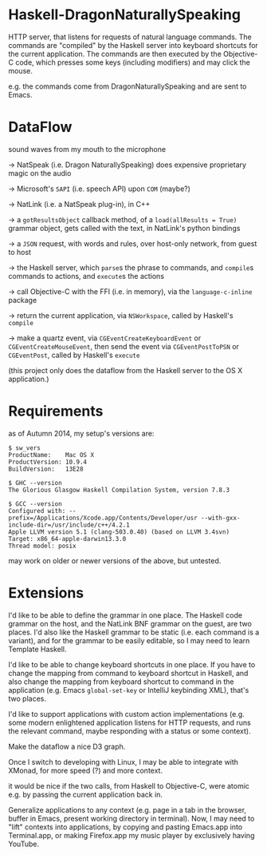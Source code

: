 Haskell-DragonNaturallySpeaking
===============================

HTTP server, that listens for requests of natural language commands. The commands are "compiled" by the Haskell server into keyboard shortcuts for the current application. The commands are then executed by the Objective-C code, which presses some keys (including modifiers) and may click the mouse.

e.g. the commands come from DragonNaturallySpeaking and are sent to Emacs.


DataFlow
=========

sound waves from my mouth to the microphone

-> NatSpeak (i.e. Dragon NaturallySpeaking) does expensive proprietary magic on the audio

-> Microsoft's `SAPI` (i.e. speech API) upon `COM` (maybe?)

-> NatLink (i.e. a NatSpeak plug-in), in C++

-> a `gotResultsObject` callback method, of a `load(allResults = True)` grammar object, gets called with the text, in NatLink's python bindings

-> a `JSON` request, with words and rules, over host-only network, from guest to host

-> the Haskell server, which `parse`s the phrase to commands, and `compile`s commands to actions, and `execute`s the actions

-> call Objective-C with the FFI (i.e. in memory), via the `language-c-inline` package

-> return the current application, via `NSWorkspace`, called by Haskell's `compile`

-> make a quartz event, via `CGEventCreateKeyboardEvent` or `CGEventCreateMouseEvent`, then send the event via `CGEventPostToPSN` or `CGEventPost`, called by Haskell's `execute`

(this project only does the dataflow from the Haskell server to the OS X application.)


Requirements
============

as of Autumn 2014, my setup's versions are:

    $ sw_vers
    ProductName:	Mac OS X
    ProductVersion:	10.9.4
    BuildVersion:	13E28

    $ GHC --version
    The Glorious Glasgow Haskell Compilation System, version 7.8.3

    $ GCC --version
    Configured with: --prefix=/Applications/Xcode.app/Contents/Developer/usr --with-gxx-include-dir=/usr/include/c++/4.2.1
    Apple LLVM version 5.1 (clang-503.0.40) (based on LLVM 3.4svn)
    Target: x86_64-apple-darwin13.3.0
    Thread model: posix

may work on older or newer versions of the above, but untested.



Extensions
==========

I'd like to be able to define the grammar in one place. The Haskell code grammar on the host, and the NatLink BNF grammar on the guest, are two places. I'd also like the Haskell grammar to be static (i.e. each command is a variant), and for the grammar to be easily editable, so I may need to learn Template Haskell.

I'd like to be able to change keyboard shortcuts in one place. If you have to change the mapping from command to keyboard shortcut in Haskell, and also change the mapping from keyboard shortcut to command in the application (e.g. Emacs `global-set-key` or IntelliJ keybinding XML), that's two places.

I'd like to support applications with custom action implementations (e.g. some modern enlightened application listens for HTTP requests, and runs the relevant command, maybe responding with a status or some context).

Make the dataflow a nice D3 graph.

Once I switch to developing with Linux, I may be able to integrate with XMonad, for more speed (?) and more context.

it would be nice if the two calls, from Haskell to Objective-C, were atomic e.g. by passing the current application back in.

Generalize applications to any context (e.g. page in a tab in the browser, buffer in Emacs, present working directory in terminal). Now, I may need to "lift" contexts into applications, by copying and pasting Emacs.app into Terminal.app, or making Firefox.app my music player by exclusively having YouTube.


